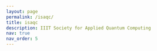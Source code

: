 ```yaml
---
layout: page
permalink: /isaqc/
title: isaqc
description: IIIT Society for Applied Quantum Computing
nav: true
nav_order: 5
---
```




